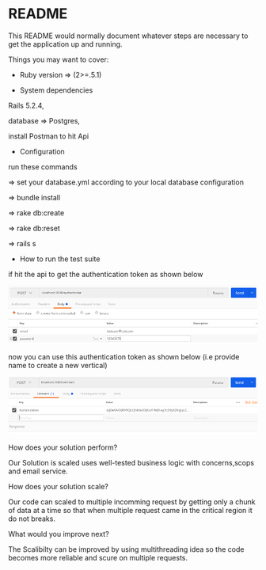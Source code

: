 # README

This README would normally document whatever steps are necessary to get the
application up and running.

Things you may want to cover:

* Ruby version => (2>=.5.1)



* System dependencies

Rails 5.2.4, 

database => Postgres,

install Postman to hit Api



* Configuration

run these commands

=> set your database.yml according to your local database configuration

=> bundle install

=> rake db:create

=> rake db:reset

=> rails s


* How to run the test suite


if hit the api to get the authentication token as shown below

![alt text](https://github.com/Usmanriaz665/Passion.io/blob/master/public/authenticate_request.png)

now you can use this authentication token as shown below (i.e provide name to create a new vertical)

![alt text](https://github.com/Usmanriaz665/Passion.io/blob/master/public/token_request.png)



How does your solution perform?

Our Solution is scaled uses well-tested business logic with concerns,scops and email service.

How does your solution scale?

Our code can scaled to multiple incomming request by getting only a chunk of data at a time so that when multiple request came in the critical region it do not breaks.

What would you improve next?

The Scalibilty can be improved by using multithreading idea so the code becomes more reliable and scure on multiple requests.


